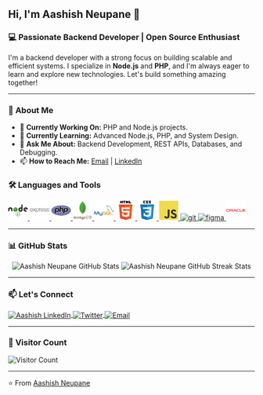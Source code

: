 ## Hi, I'm Aashish Neupane 👋

### 💻 Passionate Backend Developer | Open Source Enthusiast

I'm a backend developer with a strong focus on building scalable and efficient systems. I specialize in **Node.js** and **PHP**, and I'm always eager to learn and explore new technologies. Let's build something amazing together!

---

### 🚀 **About Me**

- 🔭 **Currently Working On:** PHP and Node.js projects.
- 🌱 **Currently Learning:** Advanced Node.js, PHP, and System Design.
- 💬 **Ask Me About:** Backend Development, REST APIs, Databases, and Debugging.
- 📫 **How to Reach Me:** [Email](mailto:aashishneupane63@gmail.com) | [LinkedIn](https://www.linkedin.com/in/aashish-neupane-a4a7bb2ab/)

### 🛠️ **Languages and Tools**

<p align="left">
  <!-- Backend -->
  <a href="https://nodejs.org" target="_blank" rel="noreferrer">
    <img src="https://raw.githubusercontent.com/devicons/devicon/master/icons/nodejs/nodejs-original-wordmark.svg" alt="nodejs" width="40" height="40"/>
  </a>
  <a href="https://expressjs.com" target="_blank" rel="noreferrer">
    <img src="https://raw.githubusercontent.com/devicons/devicon/master/icons/express/express-original-wordmark.svg" alt="express" width="40" height="40"/>
  </a>
  <a href="https://www.php.net" target="_blank" rel="noreferrer">
    <img src="https://raw.githubusercontent.com/devicons/devicon/master/icons/php/php-original.svg" alt="php" width="40" height="40"/>
  </a>
  
  <!-- Databases -->
  <a href="https://www.mongodb.com/" target="_blank" rel="noreferrer">
    <img src="https://raw.githubusercontent.com/devicons/devicon/master/icons/mongodb/mongodb-original-wordmark.svg" alt="mongodb" width="40" height="40"/>
  </a>
  <a href="https://www.mysql.com/" target="_blank" rel="noreferrer">
    <img src="https://raw.githubusercontent.com/devicons/devicon/master/icons/mysql/mysql-original-wordmark.svg" alt="mysql" width="40" height="40"/>
  </a>
  
  <!-- Frontend -->
  <a href="https://www.w3.org/html/" target="_blank" rel="noreferrer">
    <img src="https://raw.githubusercontent.com/devicons/devicon/master/icons/html5/html5-original-wordmark.svg" alt="html5" width="40" height="40"/>
  </a>
  <a href="https://www.w3schools.com/css/" target="_blank" rel="noreferrer">
    <img src="https://raw.githubusercontent.com/devicons/devicon/master/icons/css3/css3-original-wordmark.svg" alt="css3" width="40" height="40"/>
  </a>
  <a href="https://developer.mozilla.org/en-US/docs/Web/JavaScript" target="_blank" rel="noreferrer">
    <img src="https://raw.githubusercontent.com/devicons/devicon/master/icons/javascript/javascript-original.svg" alt="javascript" width="40" height="40"/>
  </a>
  
  <!-- Tools -->
  <a href="https://git-scm.com/" target="_blank" rel="noreferrer">
    <img src="https://www.vectorlogo.zone/logos/git-scm/git-scm-icon.svg" alt="git" width="40" height="40"/>
  </a>
  <a href="https://www.figma.com/" target="_blank" rel="noreferrer">
    <img src="https://www.vectorlogo.zone/logos/figma/figma-icon.svg" alt="figma" width="40" height="40"/>
  </a>
  <a href="https://www.oracle.com/" target="_blank" rel="noreferrer">
    <img src="https://raw.githubusercontent.com/devicons/devicon/master/icons/oracle/oracle-original.svg" alt="oracle" width="40" height="40"/>
  </a>
</p>

---

### 📊 **GitHub Stats**

<p align="center">
  <img src="https://github-readme-stats.vercel.app/api?username=neupane32&show_icons=true&theme=tokyonight" alt="Aashish Neupane GitHub Stats" width="48%"/>
  <img src="https://github-readme-streak-stats.herokuapp.com?user=neupane32&theme=tokyonight" alt="Aashish Neupane GitHub Streak Stats" width="48%"/>
</p>

---



### 📫 **Let's Connect**

<p align="left">
  <a href="https://www.linkedin.com/in/aashish-neupane-a4a7bb2ab/" target="_blank">
    <img align="center" src="https://raw.githubusercontent.com/rahuldkjain/github-profile-readme-generator/master/src/images/icons/Social/linked-in-alt.svg" alt="Aashish LinkedIn" height="30" width="40" />
  </a>
  <a href="https://twitter.com/your-twitter" target="_blank">
    <img align="center" src="https://raw.githubusercontent.com/rahuldkjain/github-profile-readme-generator/master/src/images/icons/Social/twitter.svg" alt="Twitter" height="30" width="40" />
  </a>
  <a href="mailto:your-email@example.com" target="_blank">
    <img align="center" src="https://img.icons8.com/color/48/000000/gmail.png" alt="Email" height="30" width="40" />
  </a>
</p>

---

### 🌟 **Visitor Count**

![Visitor Count](https://visitor-badge.laobi.icu/badge?page_id=neupane32.neupane32)

---

⭐️ From [Aashish Neupane](https://github.com/neupane32)
